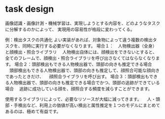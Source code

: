 # task design
画像認識・画像計測・機械学習は、実現しようとする内容を、どのようなタスクに分解するのかによって、
実現用の容易性が格段に変わってくる。

例：検出タスクの共通化
よい実装があれば、対象物によって違う複数の検出タスクを、同時に実行する必要がなくなります。
場合１：　人物検出器（全身）と顔検出・照合ライブラリ
　人物検出自体には、顔検出をできないとすると、全てのフレームで、顔検出・照合ライブラリを呼び出さなくてはならなくなります。
場合２：頭部検出もできる人物検出器で、頭部の向きも推定できる場合
　頭部検出もできる人物検出器で、頭部の向きも推定して、顔照合可能な顔向きであったときだけ、
　顔照合ライブラリを呼び出す。
場合３：頭部検出もできる人物検出器で、頭部の向きも推定できる場合でかつ、頭部の追跡ができている場合
　追跡に成功している顔を、顔照合する頻度を減らすことができます。

使用するライブラリによって、必要なリソースが大幅に減ってきます。
　人・頭部・手検出など、利用上の価値が高い検出と属性推定を１つのモデルにまとめてあるのは、極めて有益です。

　　　　　
